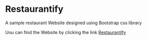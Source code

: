 # Restaurantify
 A sample restaurant Website designed using Bootstrap css library

Uou can find the Website by clicking the link
[Restaurantify](https://devkuntal.github.io/Restaurantify/)
